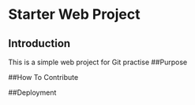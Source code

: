# Starter Web Project

## Introduction
This is a simple web project for Git practise
##Purpose

##How To Contribute


##Deployment